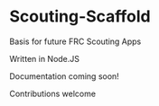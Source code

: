 # Scouting-Scaffold

Basis for future FRC Scouting Apps

Written in Node.JS

Documentation coming soon! 

Contributions welcome
